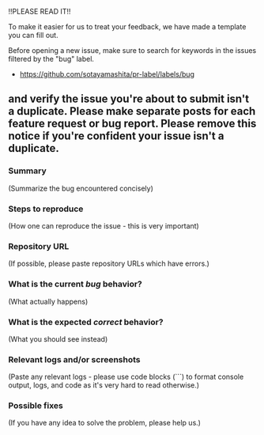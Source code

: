 !!PLEASE READ IT!!

To make it easier for us to treat your feedback, 
we have made a template you can fill out.

Before opening a new issue, make sure to search for keywords in the issues
filtered by the "bug" label.

- https://github.com/sotayamashita/pr-label/labels/bug

and verify the issue you're about to submit isn't a duplicate. 
Please make separate posts for each feature request or bug report.
Please remove this notice if you're confident your issue isn't a duplicate.
------


### Summary

(Summarize the bug encountered concisely)

### Steps to reproduce

(How one can reproduce the issue - this is very important)

### Repository URL

(If possible, please paste repository URLs which have errors.)

### What is the current *bug* behavior?

(What actually happens)

### What is the expected *correct* behavior?

(What you should see instead)

### Relevant logs and/or screenshots

(Paste any relevant logs - please use code blocks (\`\`\`) to format console output,
logs, and code as it's very hard to read otherwise.)

### Possible fixes

(If you have any idea to solve the problem, please help us.)


<!--
   We appreciate you giving us your feedback. 
-->
